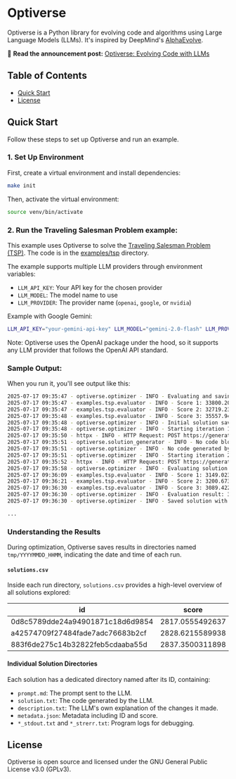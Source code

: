 # Optiverse

Optiverse is a Python library for evolving code and algorithms using Large Language Models (LLMs). It's inspired by DeepMind's [AlphaEvolve](https://deepmind.google/discover/blog/alphaevolve-a-gemini-powered-coding-agent-for-designing-advanced-algorithms/).

📖 **Read the announcement post:** [Optiverse: Evolving Code with LLMs](https://mathieularose.com/optiverse-evolving-code-with-llms)


## Table of Contents

- [Quick Start](#quick-start)
- [License](#license)

## Quick Start

Follow these steps to set up Optiverse and run an example.

### 1. Set Up Environment

First, create a virtual environment and install dependencies:

```bash
make init
```

Then, activate the virtual environment:

```bash
source venv/bin/activate
```

### 2. Run the Traveling Salesman Problem example:

This example uses Optiverse to solve the [Traveling Salesman Problem (TSP)](https://en.wikipedia.org/wiki/Travelling_salesman_problem). The code is in the [examples/tsp](examples/tsp) directory.

The example supports multiple LLM providers through environment variables:
- `LLM_API_KEY`: Your API key for the chosen provider
- `LLM_MODEL`: The model name to use
- `LLM_PROVIDER`: The provider name (`openai`, `google`, or `nvidia`)

Example with Google Gemini:

```bash
LLM_API_KEY="your-gemini-api-key" LLM_MODEL="gemini-2.0-flash" LLM_PROVIDER="google" make run.tsp
```

Note: Optiverse uses the OpenAI package under the hood, so it supports any LLM provider that follows the OpenAI API standard.

### Sample Output:

When you run it, you'll see output like this:

```bash
2025-07-17 09:35:47 - optiverse.optimizer - INFO - Evaluating and saving initial solution...
2025-07-17 09:35:47 - examples.tsp.evaluator - INFO - Score 1: 33800.20318013358
2025-07-17 09:35:47 - examples.tsp.evaluator - INFO - Score 2: 32719.233809839046
2025-07-17 09:35:48 - examples.tsp.evaluator - INFO - Score 3: 35557.94658416552
2025-07-17 09:35:48 - optiverse.optimizer - INFO - Initial solution saved with ID: d3c1a4eb294e469593b52ee805d7028b, score: 34025.79452471271
2025-07-17 09:35:48 - optiverse.optimizer - INFO - Starting iteration 1/100
2025-07-17 09:35:50 - httpx - INFO - HTTP Request: POST https://generativelanguage.googleapis.com/v1beta/openai/chat/completions "HTTP/1.1 200 OK"
2025-07-17 09:35:51 - optiverse.solution_generator - INFO - No code blocks found in LLM response
2025-07-17 09:35:51 - optiverse.optimizer - INFO - No code generated by solution generator
2025-07-17 09:35:51 - optiverse.optimizer - INFO - Starting iteration 2/100
2025-07-17 09:35:52 - httpx - INFO - HTTP Request: POST https://generativelanguage.googleapis.com/v1beta/openai/chat/completions "HTTP/1.1 200 OK"
2025-07-17 09:35:58 - optiverse.optimizer - INFO - Evaluating solution
2025-07-17 09:36:09 - examples.tsp.evaluator - INFO - Score 1: 3149.0239046268334
2025-07-17 09:36:21 - examples.tsp.evaluator - INFO - Score 2: 3200.6735649311436
2025-07-17 09:36:30 - examples.tsp.evaluator - INFO - Score 3: 3089.4221942253616
2025-07-17 09:36:30 - optiverse.optimizer - INFO - Evaluation result: 3146.3732212611126
2025-07-17 09:36:30 - optiverse.optimizer - INFO - Saved solution with ID: 564d577d222a42ba8e1defb0dd2870e3

...
```

### Understanding the Results

During optimization, Optiverse saves results in directories named `tmp/YYYYMMDD_HHMM`, indicating the date and time of each run.

#### `solutions.csv`


Inside each run directory, `solutions.csv` provides a high-level overview of all solutions explored:


| id                                 | score           | t_group | t_move      | t_parent_id_1                  | ... |
|------------------------------------|-----------------|---------|-------------|-------------------------------|-----|
| 0d8c5789dde24a94901871c18d6d9854  | 2817.0555492637 | 1       | exploitation| 034afd2da8894ab6838efb17bc28f201 | ... |
| a42574709f27484fade7adc76683b2cf  | 2828.6215589938 | 6       | exploitation| 96c7140054154a20a4b67fd986658dd4 | ... |
| 883f6de275c14b32822feb5cdaaba55d  | 2837.3500311898 | 6       | exploitation| a42574709f27484fade7adc76683b2cf | ... |


#### Individual Solution Directories

Each solution has a dedicated directory named after its ID, containing:

- `prompt.md`: The prompt sent to the LLM.
- `solution.txt`: The code generated by the LLM.
- `description.txt`: The LLM's own explanation of the changes it made.
- `metadata.json`: Metadata including ID and score.
- `*_stdout.txt` and `*_strerr.txt`: Program logs for debugging.


## License

Optiverse is open source and licensed under the GNU General Public License v3.0 (GPLv3).
